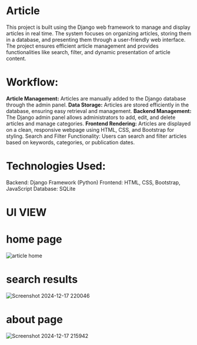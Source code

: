 # Article
This project is built using the Django web framework to manage and display articles in real time. The system focuses on organizing articles, storing them in a database, and presenting them through a user-friendly web interface. The project ensures efficient article management and provides functionalities like search, filter, and dynamic presentation of article content.

# Workflow:
**Article Management:**
Articles are manually added to the Django database through the admin panel.
**Data Storage:**
Articles are stored efficiently in the database, ensuring easy retrieval and management.
**Backend Management:**
The Django admin panel allows administrators to add, edit, and delete articles and manage categories.
**Frontend Rendering:**
Articles are displayed on a clean, responsive webpage using HTML, CSS, and Bootstrap for styling.
Search and Filter Functionality:
Users can search and filter articles based on keywords, categories, or publication dates.
# Technologies Used:
Backend: Django Framework (Python)
Frontend: HTML, CSS, Bootstrap, JavaScript
Database: SQLite 
# UI VIEW
# home page
![article home](https://github.com/user-attachments/assets/d6be80d3-410e-4665-87b4-f66369c3a76f)
# search results 
![Screenshot 2024-12-17 220046](https://github.com/user-attachments/assets/9a7d0e8e-2ed0-4bec-97b4-4e0b59c30142)
# about page
![Screenshot 2024-12-17 215942](https://github.com/user-attachments/assets/89ff780a-04cc-4c23-950d-c311cbeb1eec)
